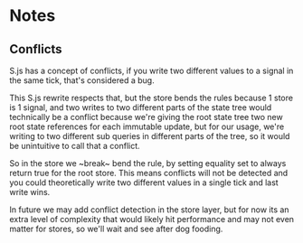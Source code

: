 # Notes

## Conflicts

S.js has a concept of conflicts, if you write two different values to a signal in the same tick, that's considered a bug.

This S.js rewrite respects that, but the store bends the rules because 1 store is 1 signal, and two writes to two different parts of the state tree would technically be a conflict because we're giving the root state tree two new root state references for each immutable update, but for our usage, we're writing to two different sub queries in different parts of the tree, so it would be unintuitive to call that a conflict.

So in the store we ~break~ bend the rule, by setting equality set to always return true for the root store.  This means conflicts will not be detected and you could theoretically write two different values in a single tick and last write wins.

In future we may add conflict detection in the store layer, but for now its an extra level of complexity that would likely hit performance and may not even matter for stores, so we'll wait and see after dog fooding.